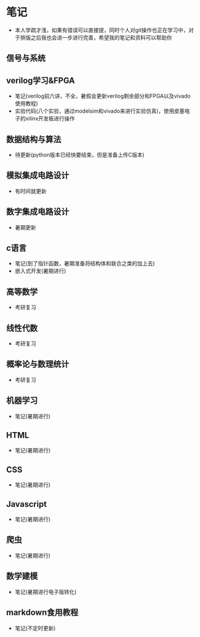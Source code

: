 # 笔记
- 本人学疏才浅，如果有错误可以直接提，同时个人对git操作也正在学习中，对于排版之后我也会进一步进行完善，希望我的笔记和资料可以帮助你
## 信号与系统
## verilog学习&FPGA
- 笔记(verilog前六讲，不全，暑假会更新verilog剩余部分和FPGA以及vivado使用教程)
- 实验代码(八个实验，通过modelsim和vivado来进行实验仿真)，使用皮塞电子的xilinx开发板进行操作
## 数据结构与算法
- 待更新(python版本已经快要结束，但是准备上传C版本)
## 模拟集成电路设计
- 有时间就更新
## 数字集成电路设计
- 暑期更新
## c语言
- 笔记(到了指针函数，暑期准备将结构体和联合之类的加上去)
- 嵌入式开发(暑期进行)
## 高等数学
- 考研复习
## 线性代数
- 考研复习
## 概率论与数理统计
- 考研复习
## 机器学习
- 笔记(暑期进行)
## HTML
- 笔记(暑期进行)
## CSS
- 笔记(暑期进行)
## Javascript
- 笔记(暑期进行)
## 爬虫
- 笔记(暑期进行)
## 数学建模
- 笔记(暑期进行电子版转化)
## markdown食用教程
- 笔记(不定时更新)
